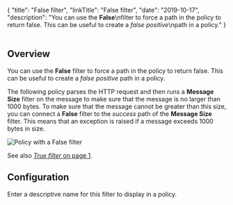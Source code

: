 {
"title": "False filter",
"linkTitle": "False filter",
"date": "2019-10-17",
"description": "You can use the **False**\\nfilter to force a path in the policy to return false. This can be useful to create a *false positive*\\npath in a policy."
}
﻿
<div id="p_utility_false_overview">

Overview
--------

You can use the **False**
filter to force a path in the policy to return false. This can be useful to create a *false positive*
path in a policy.

The following policy parses the HTTP request and then runs a **Message Size**
filter on the message to make sure that the message is no larger than 1000 bytes. To make sure that the message cannot be greater than this size, you can connect a **False**
filter to the *success*
path of the **Message Size**
filter. This means that an exception is raised if a message exceeds 1000 bytes in size.

![Policy with a False filter](/Images/docbook/images/utility/utility_false_circuit.gif)

See also [*True filter* on page 1](utility_true.htm).

</div>

<div id="p_utility_false_conf">

Configuration
-------------

Enter a descriptive name for this filter to display in a policy.

</div>
